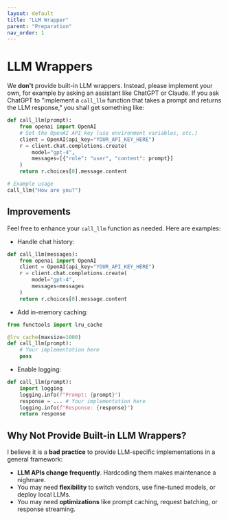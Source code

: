 ```yaml
---
layout: default
title: "LLM Wrapper"
parent: "Preparation"
nav_order: 1
---
```


# LLM Wrappers  

We **don't** provide built-in LLM wrappers. Instead, please implement your own, for example by asking an assistant like ChatGPT or Claude. If you ask ChatGPT to "implement a `call_llm` function that takes a prompt and returns the LLM response," you shall get something like:

```python
def call_llm(prompt):
    from openai import OpenAI
    # Set the OpenAI API key (use environment variables, etc.)
    client = OpenAI(api_key="YOUR_API_KEY_HERE")
    r = client.chat.completions.create(
        model="gpt-4",
        messages=[{"role": "user", "content": prompt}]
    )
    return r.choices[0].message.content

# Example usage
call_llm("How are you?")
```

## Improvements
Feel free to enhance your `call_llm` function as needed. Here are examples:

- Handle chat history:

```python
def call_llm(messages):
    from openai import OpenAI
    client = OpenAI(api_key="YOUR_API_KEY_HERE")
    r = client.chat.completions.create(
        model="gpt-4",
        messages=messages
    )
    return r.choices[0].message.content
```

- Add in-memory caching:

```python
from functools import lru_cache

@lru_cache(maxsize=1000)
def call_llm(prompt):
    # Your implementation here
    pass
```

- Enable logging:

```python
def call_llm(prompt):
    import logging
    logging.info(f"Prompt: {prompt}")
    response = ... # Your implementation here
    logging.info(f"Response: {response}")
    return response
```

## Why Not Provide Built-in LLM Wrappers?
I believe it is a **bad practice** to provide LLM-specific implementations in a general framework:
- **LLM APIs change frequently**. Hardcoding them makes maintenance a nighmare.
- You may need **flexibility** to switch vendors, use fine-tuned models, or deploy local LLMs.
- You may need **optimizations** like prompt caching, request batching, or response streaming.
